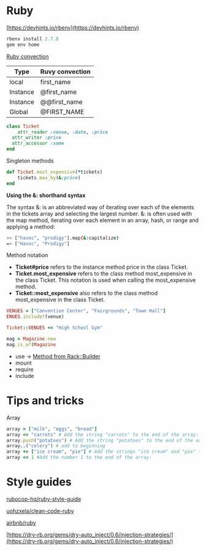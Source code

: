 # Ruby

[https://devhints.io/rbenv](https://devhints.io/rbenv)

```jsx
rbenv install 2.7.0
gem env home
```

[Ruby convection](Ruby%200e6f33a22c024dc6a352b0e8fb9a653c/Ruby%20convection%2051494b9a04024df8b7a5a4630768bae3.csv)


| Type     | Ruvy convection |
| -------- | --------------- |
| local    | first_name      |
| Instance | @first_name     |
| Instance | @@first_name    |
| Global   | @FIRST_NAME     |

```ruby
class Ticket
	attr_reader :venue, :date, :price
  attr_writer :price
  attr_accessor :some
end
```

Singleton methods

```ruby
def Ticket.most_expensive(*tickets) 
	tickets.max_by(&:price)
end
```

**Using the &: shorthand syntax**

The syntax &: is an abbreviated way of iterating over each of the elements in the
tickets array and selecting the largest number. &: is often used with the map
method, iterating over each element in an array, hash, or range and applying a
method:

```bash
>> ["havoc", "prodigy"].map(&:capitalize) 
=> ["Havoc", "Prodigy"]
```

Method notation

- **Ticket#price** refers to the instance method price in the class Ticket.
- **Ticket.most_expensive** refers to the class method most_expensive in the class Ticket. This notation is used when calling the most_expensive
method.
- **Ticket::most_expensive** also refers to the class method most_expensive in
the class Ticket.

```ruby
VENUES = ["Convention Center", "Fairgrounds", "Town Hall"]
ENUES.include?(venue)

Ticket::VENUES << "High School Gym"

mag = Magazine.new
mag.is_a?(Magazine
```

- use  → [Method from Rack::Builder](https://stackoverflow.com/questions/11982310/use-keyword-word-in-ruby-rails-rack-code)
- mount
- require
- include

# Tips and tricks

Array

```ruby
array = ["milk", "eggs", "bread"]
array << "carrots" # Add the string "carrots" to the end of the array:
array.push("potatoes") # Add the string "potatoes" to the end of the array:
array..("celery") # add to beginning
array += ["ice cream", "pie"] # Add the strings "ice cream" and "pie" to the end of the array:
array << 1 #Add the number 1 to the end of the array:
```

# Style guides

[rubocop-hq/ruby-style-guide](https://github.com/rubocop-hq/ruby-style-guide#unless-for-negatives)

[uohzxela/clean-code-ruby](https://github.com/uohzxela/clean-code-ruby#method-arguments-2-or-fewer-ideally)

[airbnb/ruby](https://github.com/airbnb/ruby)

[https://dry-rb.org/gems/dry-auto_inject/0.6/injection-strategies/](https://dry-rb.org/gems/dry-auto_inject/0.6/injection-strategies/)
